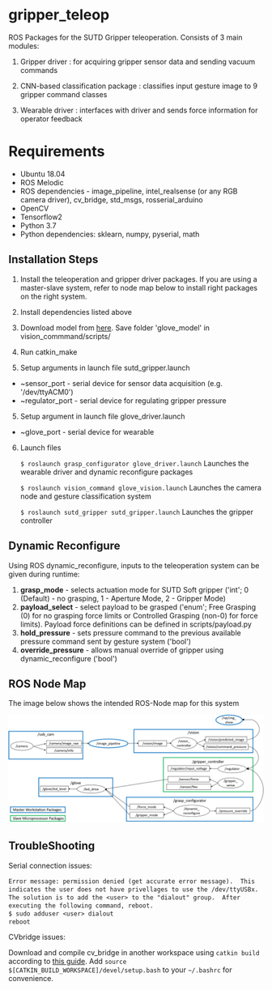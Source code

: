 # gripper_teleop
ROS Packages for the SUTD Gripper teleoperation. Consists of 3 main modules:

1) Gripper driver : for acquiring gripper sensor data and sending vacuum commands

2) CNN-based classification package : classifies input gesture image to 9 gripper command classes

3) Wearable driver : interfaces with driver and sends force information for operator feedback

# Requirements
- Ubuntu 18.04
- ROS Melodic
- ROS dependencies - image_pipeline, intel_realsense (or any RGB camera driver), cv_bridge, std_msgs, rosserial_arduino
- OpenCV
- Tensorflow2
- Python 3.7
- Python dependencies: sklearn, numpy, pyserial, math

## Installation Steps

1) Install the teleoperation and gripper driver packages. If you are using a master-slave system, refer to node map below to install right packages on the right system.

2) Install dependencies listed above

3) Download model from [here](https://sutdapac-my.sharepoint.com/:f:/g/personal/snehal_jain_sutd_edu_sg/ErB0CbzHe6tGruoOy6DrV70BE9cW2EN_xPpyMtrvBLmUQg?e=GqT1ST). Save folder 'glove_model' in vision_commmand/scripts/

3) Run catkin_make

4) Setup arguments in launch file sutd_gripper.launch
  - ~sensor_port - serial device for sensor data acquisition (e.g. '/dev/ttyACM0')
  - ~regulator_port - serial device for regulating gripper pressure 

5) Setup argument in launch file glove_driver.launch
  - ~glove_port - serial device for wearable
  
6) Launch files 

	`$ roslaunch grasp_configurator glove_driver.launch`
Launches the wearable driver and dynamic reconfigure packages
	  
	`$ roslaunch vision_command glove_vision.launch`
Launches the camera node and gesture classification system
	  
	`$ roslaunch sutd_gripper sutd_gripper.launch`
Launches the gripper controller

## Dynamic Reconfigure

Using ROS dynamic_reconfigure, inputs to the teleoperation system can be given during runtime:

1) **grasp_mode** - selects actuation mode for SUTD Soft gripper ('int'; 0 (Default) - no grasping, 1 - Aperture Mode, 2 - Gripper Mode)
2) **payload_select** - select payload to be grasped ('enum'; Free Grasping (0) for no grasping force limits or Controlled Grasping (non-0) for force limits). Payload force definitions can be defined in scripts/payload.py
3) **hold_pressure** - sets pressure command to the previous available pressure command sent by gesture system ('bool')
4) **override_pressure** - allows manual override of gripper using dynamic_reconfigure ('bool')

## ROS Node Map

The image below shows the intended ROS-Node map for this system

![plot](ROS.png)

## TroubleShooting

Serial connection issues:

	Error message: permission denied (get accurate error message).  This indicates the user does not have privellages to use the /dev/ttyUSBx.  The solution is to add the <user> to the "dialout" group.  After executing the following command, reboot.
	$ sudo adduser <user> dialout
	reboot

CVbridge issues: 

Download and compile cv_bridge in another workspace using `catkin build` according to [this guide](https://cyaninfinite.com/ros-cv-bridge-with-python-3/). Add `source $[CATKIN_BUILD_WORKSPACE]/devel/setup.bash` to your `~/.bashrc` for convenience.
